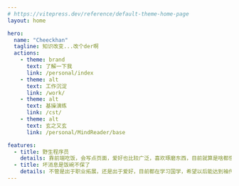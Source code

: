 ```yaml
---
# https://vitepress.dev/reference/default-theme-home-page
layout: home

hero:
  name: "Cheeckhan"
  tagline: 知识改变...改个der啊
  actions:
    - theme: brand
      text: 了解一下我
      link: /personal/index
    - theme: alt
      text: 工作沉淀
      link: /work/
    - theme: alt
      text: 基操演练
      link: /cst/
    - theme: alt
      text: 玄之又玄
      link: /personal/MindReader/base

features:
  - title: 野生程序员
    details: 靠前端吃饭，会写点页面，爱好也比较广泛，喜欢琢磨东西，目前就算是啥都懂一点点，还在不断的积累中
  - title: 坏消息是饭碗不保了
    details: 不管是出于职业拓展，还是出于爱好，目前都在学习国学，希望以后能达到袖传一课的程度
---
```

